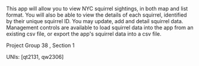 This app will allow you to view NYC squirrel sightings, in both map and list format. You will also be able to view the details of each squirrel, identified by their unique squirrel ID. You may update, add and detail squirrel data. Management controls are available to load squirrel data into the app from an existing csv file, or export the app's squirrel data into a csv file.

Project Group 38 , Section 1

UNIs: [qt2131, qw2306] 
